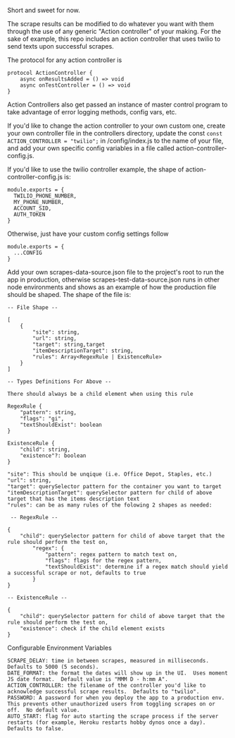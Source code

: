 Short and sweet for now.

The scrape results can be modified to do whatever you want with them through the use of any generic "Action controller" of your making.  For the sake of example, this repo includes an action controller that uses twilio to send texts upon successful scrapes.

The protocol for any action controller is
```
protocol ActionController {
    async onResultsAdded = () => void
    async onTestController = () => void
}
```
Action Controllers also get passed an instance of master control program to take advantage of error logging methods, config vars, etc.

If you'd like to change the action controller to your own custom one, create your own controller file in the controllers directory, update the const `const ACTION_CONTROLLER = "twilio";` in /config/index.js to the name of your file, and add your own specific config variables in a file called action-controller-config.js.

If you'd like to use the twilio controller example, the shape of action-controller-config.js is:
```
module.exports = {
  TWILIO_PHONE_NUMBER,
  MY_PHONE_NUMBER,
  ACCOUNT_SID,
  AUTH_TOKEN
}
```

Otherwise, just have your custom config settings follow 
```
module.exports = {
  ...CONFIG
}
```


Add your own scrapes-data-source.json file to the project's root to run the app in production, otherwise scrapes-test-data-source.json runs in other node environments and shows as an example of how the production file should be shaped.  The shape of the file is:

```
-- File Shape --

[
    {
        "site": string,
        "url": string,
        "target": string,target
        "itemDescriptionTarget": string,
        "rules": Array<RegexRule | ExistenceRule>
    }
]

-- Types Definitions For Above --

There should always be a child element when using this rule

RegexRule {
    "pattern": string,
    "flags": "gi",
    "textShouldExist": boolean
}

ExistenceRule {
    "child": string,
    "existence"?: boolean
}
```

```
"site": This should be unqique (i.e. Office Depot, Staples, etc.)
"url": string,
"target": querySelector pattern for the container you want to target
"itemDescriptionTarget": querySelector pattern for child of above target that has the items description text 
"rules": can be as many rules of the folowing 2 shapes as needed:

 -- RegexRule --

{
    "child": querySelector pattern for child of above target that the rule should perform the test on,
        "regex": {
            "pattern": regex pattern to match text on,
            "flags": flags for the regex pattern,
            "textShouldExist": determine if a regex match should yield a successful scrape or not, defaults to true
        }
}

-- ExistenceRule --

{
    "child": querySelector pattern for child of above target that the rule should perform the test on,
    "existence": check if the child element exists
}
```

Configurable Environment Variables
```
SCRAPE_DELAY: time in between scrapes, measured in milliseconds.  Defaults to 5000 (5 seconds).  
DATE_FORMAT: the format the dates will show up in the UI.  Uses moment JS date format.  Default value is "MMM D - h:mm A".  
ACTION_CONTROLLER: the filename of the controller you'd like to acknowledge successful scrape results.  Defaults to "twilio".  
PASSWORD: A password for when you deploy the app to a production env.  This prevents other unauthorized users from toggling scrapes on or off.  No default value.  
AUTO_START: flag for auto starting the scrape process if the server restarts (for example, Heroku restarts hobby dynos once a day).  Defaults to false.  
```